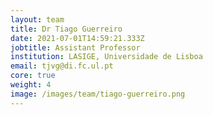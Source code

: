 ```yaml
---
layout: team
title: Dr Tiago Guerreiro
date: 2021-07-01T14:59:21.333Z
jobtitle: Assistant Professor
institution: LASIGE, Universidade de Lisboa
email: tjvg@di.fc.ul.pt
core: true
weight: 4
image: /images/team/tiago-guerreiro.png
---
```

